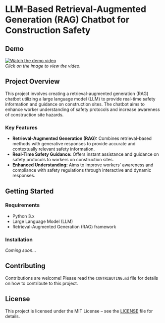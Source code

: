 # LLM-Based Retrieval-Augmented Generation (RAG) Chatbot for Construction Safety



## Demo

[![Watch the demo video](https://img.youtube.com/vi/wEs1zGEoRHY/0.jpg)](https://www.youtube.com/watch?v=wEs1zGEoRHY)  
*Click on the image to view the video.*

## Project Overview

This project involves creating a retrieval-augmented generation (RAG) chatbot utilizing a large language model (LLM) to provide real-time safety information and guidance on construction sites. The chatbot aims to enhance worker understanding of safety protocols and increase awareness of construction site hazards.

### Key Features

- **Retrieval-Augmented Generation (RAG):** Combines retrieval-based methods with generative responses to provide accurate and contextually relevant safety information.
- **Real-Time Safety Guidance:** Offers instant assistance and guidance on safety protocols to workers on construction sites.
- **Enhanced Understanding:** Aims to improve workers' awareness and compliance with safety regulations through interactive and dynamic responses.

## Getting Started

### Requirements

- Python 3.x
- Large Language Model (LLM)
- Retrieval-Augmented Generation (RAG) framework

### Installation

*Coming soon...*

## Contributing

Contributions are welcome! Please read the `CONTRIBUTING.md` file for details on how to contribute to this project.

## License

This project is licensed under the MIT License – see the [LICENSE](LICENSE) file for details.
